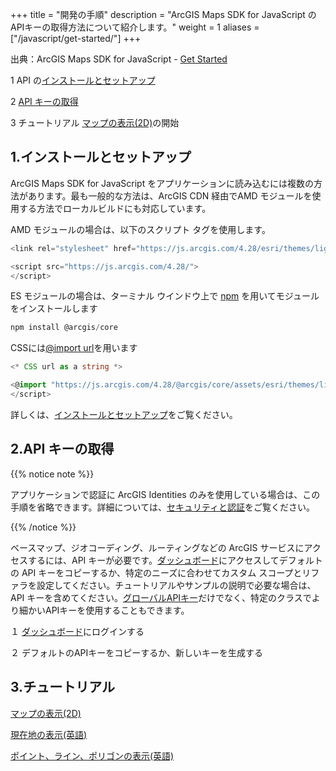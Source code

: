﻿+++
title = "開発の手順"
description = "ArcGIS Maps SDK for JavaScript のAPIキーの取得方法について紹介します。"
weight = 1
aliases = ["/javascript/get-started/"]
+++

出典：ArcGIS Maps SDK for JavaScript - [Get Started](https://developers.arcgis.com/javascript/latest/get-started/)

1 API の[インストールとセットアップ](#1インストールとセットアップ)

2 [API キーの取得](#2api-キーの取得)

3 チュートリアル [マップの表示(2D)](https://esrijapan.github.io/arcgis-dev-resources/guide/create-app/create-startup-app-js/)の開始

## 1.インストールとセットアップ
ArcGIS Maps SDK for JavaScript をアプリケーションに読み込むには複数の方法があります。最も一般的な方法は、ArcGIS CDN 経由でAMD モジュールを使用する方法でローカルビルドにも対応しています。

AMD モジュールの場合は、以下のスクリプト タグを使用します。
```ts
<link rel="stylesheet" href="https://js.arcgis.com/4.28/esri/themes/light/main.css">

<script src="https://js.arcgis.com/4.28/">
</script>
```
ES モジュールの場合は、ターミナル ウインドウ上で [npm](https://docs.npmjs.com/getting-started) を用いてモジュールをインストールします
```ts
npm install @arcgis/core
```
CSSには[@import url](https://developer.mozilla.org/en-US/docs/Web/CSS/@import)を用います
```ts
<* CSS url as a string *>

<@import "https://js.arcgis.com/4.28/@arcgis/core/assets/esri/themes/light/main.css";>
</script>
```
詳しくは、[インストールとセットアップ](https://developers.arcgis.com/javascript/latest/install-and-set-up/)をご覧ください。

## 2.API キーの取得

{{% notice note %}}

アプリケーションで認証に ArcGIS Identities のみを使用している場合は、この手順を省略できます。詳細については、[セキュリティと認証](https://esrijapan.github.io/arcgis-dev-resources/guide/security/)をご覧ください。

{{% /notice %}}

ベースマップ、ジオコーディング、ルーティングなどの ArcGIS サービスにアクセスするには、API キーが必要です。[ダッシュボード](https://developers.arcgis.com/dashboard/)にアクセスしてデフォルトの API キーをコピーするか、特定のニーズに合わせてカスタム スコープとリファラを設定してください。チュートリアルやサンプルの説明で必要な場合は、API キーを含めてください。[グローバルAPIキー](https://developers.arcgis.com/javascript/latest/api-reference/esri-config.html#apiKey)だけでなく、特定のクラスでより細かいAPIキーを使用することもできます。

１ [ダッシュボード](https://developers.arcgis.com/dashboard/)にログインする

２ デフォルトのAPIキーをコピーするか、新しいキーを生成する

## 3.チュートリアル
[マップの表示(2D)](https://esrijapan.github.io/arcgis-dev-resources/guide/create-app/create-startup-app-js/)

[現在地の表示(英語)](https://developers.arcgis.com/javascript/latest/tutorials/display-your-location/)

[ポイント、ライン、ポリゴンの表示(英語)](https://developers.arcgis.com/javascript/latest/tutorials/add-a-point-line-and-polygon/)